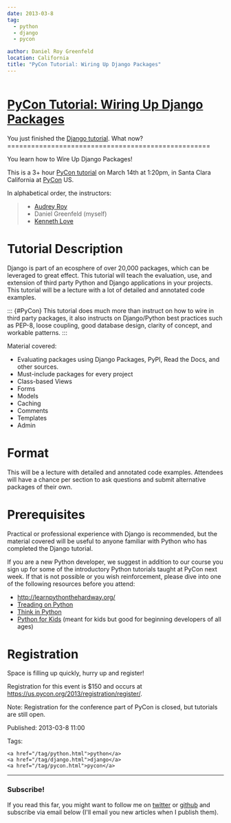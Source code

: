 ```yaml
---
date: 2013-03-8
tag:
  - python
  - django
  - pycon

author: Daniel Roy Greenfeld
location: California
title: "PyCon Tutorial: Wiring Up Django Packages"
---
```


<div class="twelve wide column">
  <h1 class="ui block header">
    <div class="content">
      <a href="/wiring-up-django-packages-pycon2013.html"
        >PyCon Tutorial: Wiring Up Django Packages</a
      >
    </div>
  </h1>
  <p>
    You just finished the
    <a
      href="https://docs.djangoproject.com/en/1.5/intro/tutorial01/"
      target="_blank"
      >Django tutorial</a
    >. What now? ===================================================
  </p>
  <p>You learn how to Wire Up Django Packages!</p>
  <p>
    This is a 3+ hour
    <a
      href="https://us.pycon.org/2013/schedule/presentation/11/"
      target="_blank"
      >PyCon tutorial</a
    >
    on March 14th at 1:20pm, in Santa Clara California at
    <a href="#PyCon">PyCon</a> US.
  </p>
  <p>In alphabetical order, the instructors:</p>
  <blockquote>
    <ul>
      <li><a href="http://audreymroy.com/" target="_blank">Audrey Roy</a></li>
      <li>Daniel Greenfeld (myself)</li>
      <li>
        <a href="http://gettingstartedwithdjango.com/" target="_blank"
          >Kenneth Love</a
        >
      </li>
    </ul>
  </blockquote>
  <h1 id="tutorial-description">Tutorial Description</h1>
  <p>
    Django is part of an ecosphere of over 20,000 packages, which can be
    leveraged to great effect. This tutorial will teach the evaluation, use, and
    extension of third party Python and Django applications in your projects.
    This tutorial will be a lecture with a lot of detailed and annotated code
    examples.
  </p>
  <p>
    ::: {#PyCon} This tutorial does much more than instruct on how to wire in
    third party packages, it also instructs on Django/Python best practices such
    as PEP-8, loose coupling, good database design, clarity of concept, and
    workable patterns. :::
  </p>
  <p>Material covered:</p>
  <ul>
    <li>
      Evaluating packages using Django Packages, PyPI, Read the Docs, and other
      sources.
    </li>
    <li>Must-include packages for every project</li>
    <li>Class-based Views</li>
    <li>Forms</li>
    <li>Models</li>
    <li>Caching</li>
    <li>Comments</li>
    <li>Templates</li>
    <li>Admin</li>
  </ul>
  <h1 id="format">Format</h1>
  <p>
    This will be a lecture with detailed and annotated code examples. Attendees
    will have a chance per section to ask questions and submit alternative
    packages of their own.
  </p>
  <h1 id="prerequisites">Prerequisites</h1>
  <p>
    Practical or professional experience with Django is recommended, but the
    material covered will be useful to anyone familiar with Python who has
    completed the Django tutorial.
  </p>
  <p>
    If you are a new Python developer, we suggest in addition to our course you
    sign up for some of the introductory Python tutorials taught at PyCon next
    week. If that is not possible or you wish reinforcement, please dive into
    one of the following resources before you attend:
  </p>
  <ul>
    <li>
      <a href="http://learnpythonthehardway.org/" target="_blank"
        >http://learnpythonthehardway.org/</a
      >
    </li>
    <li>
      <a
        href="http://www.amazon.com/Treading-Python-Volume-1-ebook/dp/B00639H0AK/ref=sr_1_4?s=digital-text&amp;ie=UTF8&amp;qid=1362769305&amp;sr=1-4&amp;keywords=matt+harrison&amp;tag=ihpydanny-20"
        target="_blank"
        >Treading on Python</a
      >
    </li>
    <li>
      <a
        href="http://www.amazon.com/Think-Python-Allen-B-Downey/dp/144933072X/ref=sr_1_1?ie=UTF8&amp;qid=1362768936&amp;sr=8-1&amp;keywords=think+in+python&amp;tag=ihpydanny-20"
        target="_blank"
        >Think in Python</a
      >
    </li>
    <li>
      <a
        href="http://www.amazon.com/Python-Kids-Playful-Introduction-Programming/dp/1593274076/ref=sr_1_8?s=books&amp;ie=UTF8&amp;qid=1362769005&amp;sr=1-8&amp;keywords=python+programming&amp;tag=ihpydanny-20"
        target="_blank"
        >Python for Kids</a
      >
      (meant for kids but good for beginning developers of all ages)
    </li>
  </ul>
  <h1 id="registration">Registration</h1>
  <p>Space is filling up quickly, hurry up and register!</p>
  <p>
    Registration for this event is $150 and occurs at
    <a href="https://us.pycon.org/2013/registration/register/" target="_blank"
      >https://us.pycon.org/2013/registration/register/</a
    >.
  </p>
  <p>
    Note: Registration for the conference part of PyCon is closed, but tutorials
    are still open.
  </p>
  <p>Published: 2013-03-8 11:00</p>
  <p>
    Tags:

    <a href="/tag/python.html">python</a>
    <a href="/tag/django.html">django</a>
    <a href="/tag/pycon.html">pycon</a>
  </p>
  <hr />
  <h3 class="ui header">Subscribe!</h3>
  <p>
    If you read this far, you might want to follow me on
    <a href="https://twitter.com/pydanny">twitter</a> or
    <a href="https://github.com/pydanny">github</a> and subscribe via email
    below (I'll email you new articles when I publish them).
  </p>
   
</div>
